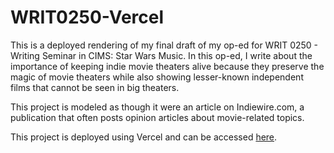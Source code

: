 # WRIT0250-Vercel
This is a deployed rendering of my final draft of my op-ed for WRIT 0250 - Writing Seminar in CIMS: Star Wars Music.
In this op-ed, I write about the importance of keeping indie movie theaters alive because they preserve the
magic of movie theaters while also showing lesser-known independent films that cannot be seen in big theaters.

This project is modeled as though it were an article on Indiewire.com, a publication that often posts opinion
articles about movie-related topics.

This project is deployed using Vercel and can be accessed [here](writ-0250-op-ed.vercel.app).

